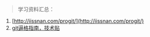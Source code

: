 >学习资料汇总：

1. [http://iissnan.com/progit/](http://iissnan.com/progit/)
2. [git逼格指南，技术贴](https://cloud.tencent.com/developer/article/1128077)